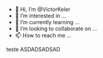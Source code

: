- 👋 Hi, I’m @VictorKeler
- 👀 I’m interested in ...
- 🌱 I’m currently learning ...
- 💞️ I’m looking to collaborate on ...
- 📫 How to reach me ...

<!---
VictorKeler/VictorKeler is a ✨ special ✨ repository because its `README.md` (this file) appears on your GitHub profile.
You can click the Preview link to take a look at your changes.
--->



teste ASDADSADSAD
